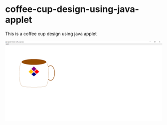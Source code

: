 # coffee-cup-design-using-java-applet

This is a coffee cup design using java applet

<img src="coffee_cup.png" width="550" height="height">
